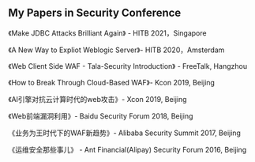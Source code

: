 ## My Papers in Security Conference
《Make JDBC Attacks Brilliant Again》 - HITB 2021，Singapore

《A New Way to Expliot Weblogic Server》- HITB 2020，Amsterdam

《Web Client Side WAF - Tala-Security Introduction》 - FreeTalk, Hangzhou

《How to Break Through Cloud-Based WAF》- Kcon 2019, Beijing
 
《AI引擎对抗云计算时代的web攻击》- Xcon 2019, Beijing

《Web前端漏洞利用》- Baidu Security Forum 2018, Beijing

《业务为王时代下的WAF新趋势》- Alibaba Security Summit 2017, Beijing

《运维安全那些事儿》 - Ant Financial(Alipay) Security Forum 2016, Beijing
